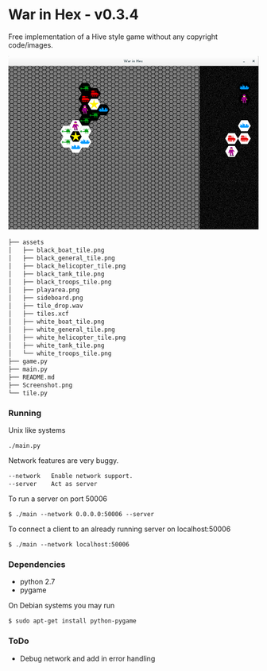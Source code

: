 # War in Hex - v0.3.4

Free implementation of a Hive style game without any copyright code/images.

![Screenshot of War in Hex](Screenshot.png?raw=true "War in Hex in action")

```
├── assets
│   ├── black_boat_tile.png
│   ├── black_general_tile.png
│   ├── black_helicopter_tile.png
│   ├── black_tank_tile.png
│   ├── black_troops_tile.png
│   ├── playarea.png
│   ├── sideboard.png
│   ├── tile_drop.wav
│   ├── tiles.xcf
│   ├── white_boat_tile.png
│   ├── white_general_tile.png
│   ├── white_helicopter_tile.png
│   ├── white_tank_tile.png
│   └── white_troops_tile.png
├── game.py
├── main.py
├── README.md
├── Screenshot.png
└── tile.py
```

### Running

Unix like systems

```
./main.py
```

Network features are very buggy.

```
--network   Enable network support.
--server    Act as server
```

To run a server on port 50006

```
$ ./main --network 0.0.0.0:50006 --server
```

To connect a client to an already running server on localhost:50006

```
$ ./main --network localhost:50006
```

### Dependencies

* python 2.7
* pygame

On Debian systems you may run

```
$ sudo apt-get install python-pygame
```

### ToDo

* Debug network and add in error handling
